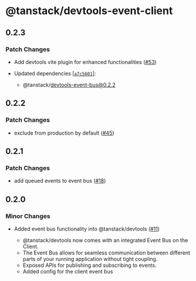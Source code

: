 # @tanstack/devtools-event-client

## 0.2.3

### Patch Changes

- Add devtools vite plugin for enhanced functionalities ([#53](https://github.com/TanStack/devtools/pull/53))

- Updated dependencies [[`a7c5601`](https://github.com/TanStack/devtools/commit/a7c5601607a8f2ee293f23f10f434c623f0b7761)]:
  - @tanstack/devtools-event-bus@0.2.2

## 0.2.2

### Patch Changes

- exclude from production by default ([#45](https://github.com/TanStack/devtools/pull/45))

## 0.2.1

### Patch Changes

- add queued events to event bus ([#18](https://github.com/TanStack/devtools/pull/18))

## 0.2.0

### Minor Changes

- Added event bus functionality into @tanstack/devtools ([#11](https://github.com/TanStack/devtools/pull/11))

  - @tanstack/devtools now comes with an integrated Event Bus on the Client.
  - The Event Bus allows for seamless communication between different parts of your running application
    without tight coupling.
  - Exposed APIs for publishing and subscribing to events.
  - Added config for the client event bus
